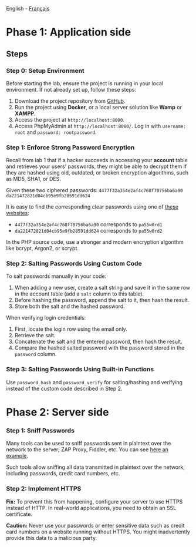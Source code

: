English - [Français](https://github.com/nasri-lab/sql-injection/blob/main/labs/lab3-fr.md)

# Phase 1: Application side

## Steps

### Step 0: Setup Environment

Before starting the lab, ensure the project is running in your local environment. If not already set up, follow these steps:

1. Download the project repository from [GitHub](https://github.com/nasri-lab/security).
2. Run the project using **Docker**, or a local server solution like **Wamp** or **XAMPP**.
3. Access the project at `http://localhost:8000`.
4. Access PhpMyAdmin at `http://localhost:8080/`. Log in with `username: root` and `password: rootpassword`.

### Step 1: Enforce Strong Password Encryption

Recall from lab 1 that if a hacker succeeds in accessing your **account** table and retrieves your users' passwords, they might be able to decrypt them if they are hashed using old, outdated, or broken encryption algorithms, such as MD5, SHA1, or DES.

Given these two ciphered passwords:
`4477f32a354e2af4c768f70756ba6a90`
`da221472821d04cb95e9fb28591dd624`

It is easy to find the corresponding clear passwords using one of [these websites](https://www.google.com/search?channel=fs&client=ubuntu&q=Decrypt+MD5):
- `4477f32a354e2af4c768f70756ba6a90` corresponds to `pa55w0rd1`
- `da221472821d04cb95e9fb28591dd624` corresponds to `pa55w0rd2`

In the PHP source code, use a stronger and modern encryption algorithm like bcrypt, Argon2, or scrypt.

### Step 2: Salting Passwords Using Custom Code

To salt passwords manually in your code:
1. When adding a new user, create a salt string and save it in the same row in the account table (add a `salt` column to this table).
2. Before hashing the password, append the salt to it, then hash the result.
3. Store both the salt and the hashed password.

When verifying login credentials:
1. First, locate the login row using the email only.
2. Retrieve the salt.
3. Concatenate the salt and the entered password, then hash the result.
4. Compare the hashed salted password with the password stored in the `password` column.

### Step 3: Salting Passwords Using Built-in Functions

Use `password_hash` and `password_verify` for salting/hashing and verifying instead of the custom code described in Step 2.

# Phase 2: Server side

### Step 1: Sniff Passwords

Many tools can be used to sniff passwords sent in plaintext over the network to the server; ZAP Proxy, Fiddler, etc. You can see [here an example](https://www.youtube.com/watch?v=4C2d_nlZHiw).

Such tools allow sniffing all data transmitted in plaintext over the network, including passwords, credit card numbers, etc.

### Step 2: Implement HTTPS

**Fix:** To prevent this from happening, configure your server to use HTTPS instead of HTTP. In real-world applications, you need to obtain an SSL certificate.

**Caution:** Never use your passwords or enter sensitive data such as credit card numbers on a website running without HTTPS. You might inadvertently provide this data to a malicious party.

